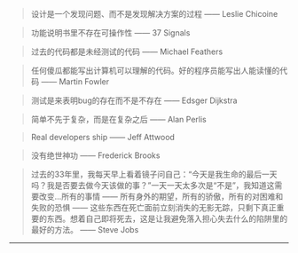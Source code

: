 > 设计是一个发现问题、而不是发现解决方案的过程 —— Leslie Chicoine

> 功能说明书里不存在可操作性 —— 37 Signals

> 过去的代码都是未经测试的代码 —— Michael Feathers

> 任何傻瓜都能写出计算机可以理解的代码。好的程序员能写出人能读懂的代码 —— Martin Fowler

> 测试是来表明bug的存在而不是不存在 —— Edsger Dijkstra

> 简单不先于复杂，而是在复杂之后 —— Alan Perlis

> Real developers ship —— Jeff Attwood

> 没有绝世神功 —— Frederick Brooks

> 过去的33年里，我每天早上看着镜子问自己：“今天是我生命的最后一天吗？我是否要去做今天该做的事？”一天一天太多次是“不是”，我知道这需要改变…所有的事情 —— 所有身外的期望，所有的骄傲，所有的对困难和失败的恐惧 —— 这些东西在死亡面前立刻消失的无影无踪，只剩下真正重要的东西。想着自己即将死去，这是让我避免落入担心失去什么的陷阱里的最好的方法。 —— Steve Jobs

---
